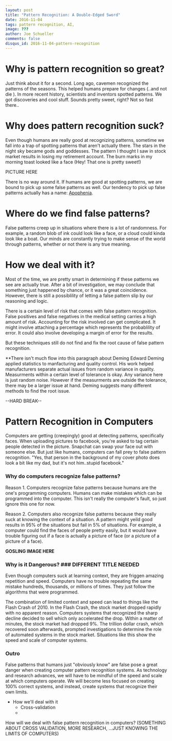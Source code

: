 ```yaml
---
layout: post
title: "Pattern Recognition: A Double-Edged Sword"
date: 2016-11-04
tags: pattern recognition, AI,
image: ???
author: Joe Schueller
comments: false
disqus_id: 2016-11-04-pattern-recognition
---
```


# Why is pattern recognition so great? #

Just think about it for a second. Long ago, cavemen recognized the patterns of the seasons. This helped humans prepare for changes (..and not die ). In more recent history, scientists and inventors spotted patterns. We got discoveries and cool stuff. Sounds pretty sweet, right? Not so fast there..

# Why does pattern recognition suck? #

Even though humans are really good at recognizing patterns, sometime we fall into a trap of spotting patterns that aren't actually there. The stars in the night sky became gods and goddesses. The pattern I thought I saw in stock market results in losing my retirement account. The burn marks in my morning toast looked like a face (Hey! That one is pretty sweet!)

PICTURE HERE

There is no way around it. If humans are good at spotting patterns, we are bound to pick up some false patterns as well. Our tendency to pick up false patterns actually has a name: [Apophenia](https://en.wikipedia.org/wiki/Apophenia).


# Where do we find false patterns? #

False patterns creep up in situations where there is a lot of randomness. For example, a random blob of ink could look like a face, or a cloud could kinda look like a boat.  Our minds are constantly trying to make sense of the world through patterns, whether or not there is any true meaning.

# How we deal with it? #

Most of the time, we are pretty smart in determining if these patterns we see are actually true. After a bit of investigation, we may conclude that something just happened by chance, or it was a great coincidence. However, there is still a possiblility of letting a false pattern slip by our reasoning and logic.

There is a certain level of risk that comes with false pattern recognition. False positives and false negatives in the medical setting carries a high amount of risk. Accounting for the risk involved can get complicated. It might involve attaching a percentage which represents the probablility of error. It could also involve developing a margin of error for the results. 

But these techniques still do not find and fix the root cause of false pattern recognition. 

**There isn't much flow into this paragraph about Deming
Edward Deming applied statistics to manfacturing and quality control. His work helped manufacturers separate actual issues from random variance in quality. Measurments within a certain level of tolerance is okay. Any variance here is just random noise. However if the measurments are outside the tolerance, there may be a larger issue at hand. Deming suggests many different methods to find the root issue.


--HARD BREAK--

# Pattern Recognition in Computers #

Computers are getting (creepingly) good at detecting patterns, specifically faces. When uploading pictures to facebook, you're asked to tag certain people detected in the picture. Snapchat can swap your face out with someone else. But just like humans, computers can fall prey to false pattern recognition. "Yes, that person in the background of my cover photo does look a bit like my dad, but it's not him..stupid facebook."

### Why do computers recognize false patterns? ###

Reason 1.
Computers recognize false patterns because humans are the one's programming computers. Humans can make mistakes which can be programmed into the computer. This isn't really the computer's fault, so just ignore this one for now.

Reason 2. 
Computers also recognize false patterns because they really suck at knowing the context of a situation. A pattern might yeild good results in 95% of the situations but fail in 5% of situations. For example, a computer could find the faces of people pretty easily, but it would have trouble figuring out if a face is actually a picture of face (or a picture of a picture of a face).

**GOSLING IMAGE HERE**

### Why is it Dangerous? ### DIFFERENT TITLE NEEDED

Even though computers suck at learning context, they are friggen amazing repetition and speed. Computers have no trouble repeating the same mistake hundreds, thousands, or millions of times. They just follow the algorithms that were programmed. 

The combination of limited context and speed can lead to things like the Flash Crash of 2010. In the Flash Crash, the stock market dropped rapidly with no apparent reason. Computers systems that recognized the sharp decline decided to sell which only accelerated the drop. Within a matter of minutes, the stock market had dropped 9%. The trillion dollar crash, which recovered soon afterwards, prompted investigations to determine the role of automated systems in the stock market. Situations like this show the speed and scale of computer systems.

### Outro ###
False patterns that humans just "obviously know" are false pose a great danger when creating computer pattern recognition systems. As technology and research advances, we will have to be mindful of the speed and scale at which computers operate. We will become less focused on creating 100% correct systems, and instead, create systems that recognize their own limits. 



- How we'll deal with it
	- Cross-validation
	-

How will we deal with false pattern recognition in computers?
(SOMETHING ABOUT CROSS VALIDATION, MORE RESEARCH, ...JUST KNOWING THE LIMITS OF COMPUTERS)

